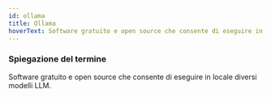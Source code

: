 ```yaml
---
id: ollama
title: Ollama
hoverText: Software gratuito e open source che consente di eseguire in locale diversi modelli LLM.
---
```


### Spiegazione del termine

Software gratuito e open source che consente di eseguire in locale diversi modelli LLM.
